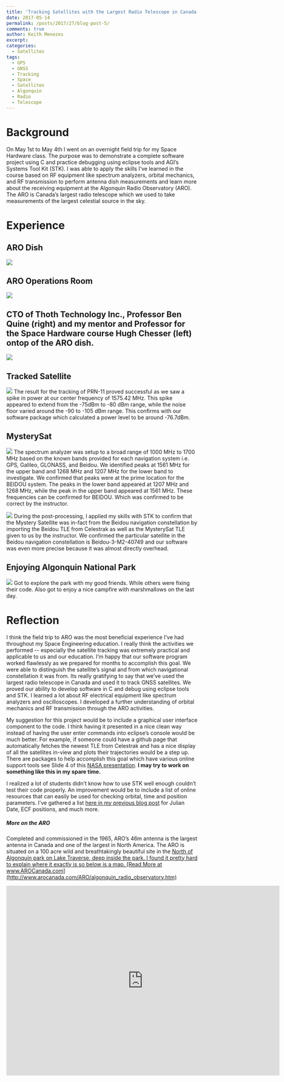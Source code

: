 ```yaml
---
title: 'Tracking Satellites with the Largest Radio Telescope in Canada'
date: 2017-05-14
permalink: /posts/2017/27/blog-post-5/
comments: true
author: Keith Menezes
excerpt:
categories:
  - Satellites
tags:
  - GPS
  - GNSS
  - Tracking
  - Space
  - Satellites
  - Algonquin
  - Radio
  - Telescope
---
```


# Background
On May 1st to May 4th I went on an overnight field trip for my Space Hardware class. The purpose was to demonstrate a complete software project using C and practice debugging using eclipse tools and AGI’s Systems Tool Kit (STK). I was able to apply the skills I’ve learned in the course based on RF equipment like spectrum analyzers, orbital mechanics, and RF transmission to perform antenna dish measurements and learn more about the receiving equipment at the Algonquin Radio Observatory (ARO). The ARO is Canada’s largest radio telescope which we used to take measurements of the largest celestial source in the sky.

# Experience

## ARO Dish
![](http://www.keithmenezes.ca/ARO-Tracking-Software/images/aro.jpg)

## ARO Operations Room
![](http://www.keithmenezes.ca/ARO-Tracking-Software/images/opsroom.jpg)

## CTO of Thoth Technology Inc., Professor Ben Quine (right) and my mentor and Professor for the Space Hardware course Hugh Chesser (left) ontop of the ARO dish.
![](http://www.keithmenezes.ca/ARO-Tracking-Software/images/dish.jpg)

## Tracked Satellite
![](http://www.keithmenezes.ca/ARO-Tracking-Software/images/TrackedSat.jpg)
The result for the tracking of PRN-11 proved successful as we saw a spike in power at our center frequency of 1575.42 MHz. This spike appeared to extend from the -75dBm to -80 dBm range, while the noise floor varied around the -90 to -105 dBm range. This confirms with our software package which calculated a power level to be around -76.7dBm.

## MysterySat
![](http://www.keithmenezes.ca/ARO-Tracking-Software/images/mysterysat.png)
The spectrum analyzer was setup to a broad range of 1000 MHz to 1700 MHz based on the known bands provided for each navigation system i.e. GPS, Galileo, GLONASS, and Beidou. We identified peaks at 1561 MHz for the upper band and 1268 MHz and 1207 MHz for the lower band to investigate. We confirmed that peaks were at the prime location for the BEIDOU system. The peaks in the lower band appeared at 1207 MHz and 1268 MHz, while the peak in the upper band appeared at 1561 MHz. These frequencies can be confirmed for BEIDOU. Which was confirmed to be correct by the instructor.

![](http://www.keithmenezes.ca/ARO-Tracking-Software/images/confirmsat.jpg)
During the post-processing, I applied my skills with STK to confirm that the Mystery Satellite was in-fact from the Beidou navigation constellation by importing the Beidou TLE from Celestrak as well as the MysterySat TLE given to us by the instructor. We confirmed the particular satellite in the Beidou navigation constellation is Beidou-3-M2-40749 and our software was even more precise because it was almost directly overhead.

## Enjoying Algonquin National Park
![](http://www.keithmenezes.ca/ARO-Tracking-Software/images/algonquin.jpg)
Got to explore the park with my good friends. While others were fixing their code. Also got to enjoy a nice campfire with marshmallows on the last day.

# Reflection
I think the field trip to ARO was the most beneficial experience I’ve had throughout my Space Engineering education. I really think the activities we performed -- especially the satellite tracking was extremely practical and applicable to us and our education. I’m happy that our software program worked flawlessly as we prepared for months to accomplish this goal. We were able to distinguish the satellite’s signal and from which navigational constellation it was from. Its really gratifying to say that we’ve used the largest radio telescope in Canada and used it to track GNSS satellites. We proved our ability to develop software in C and debug using eclipse tools and STK. I learned a lot about RF electrical equipment like spectrum analyzers and oscilloscopes. I developed a further understanding of orbital mechanics and RF transmission through the ARO activities.

My suggestion for this project would be to include a graphical user interface component to the code. I think having it presented in a nice clean way instead of having the user enter commands into eclipse’s console would be much better. For example, if someone could have a github page that automatically fetches the newest TLE from Celestrak and has a nice display of all the satellites in-view and plots their trajectories would be a step up. There are packages to help accomplish this goal which have various online support tools see Slide 4 of this [NASA presentation](https://ntrs.nasa.gov/archive/nasa/casi.ntrs.nasa.gov/20160007351.pdf). **I may try to work on something like this in my spare time.**

I realized a lot of students didn’t know how to use STK well enough couldn’t test their code properly. An improvement would be to include a list of online resources that can easily be used for checking orbital, time and position parameters. I’ve gathered a list [here in my previous blog post](http://www.keithmenezes.ca/posts/2017/03/blog-post-4/) for Julian Date, ECF positions, and much more.

##### More on the ARO
Completed and commissioned in the 1965, ARO’s 46m antenna is the largest antenna in Canada and one of the largest in North America. The ARO is situated on a 100 acre wild and breathtakingly beautiful site in the <a href="http://maps.google.com/maps?f=q&amp;hl=en&amp;geocode=&amp;time=&amp;date=&amp;ttype=&amp;q=N45+11.655+W78+07.974&amp;ie=UTF8&amp;t=h&amp;om=1&amp;ll=45.955506,-78.06284&amp;spn=0.026673,0.042572&amp;z=14">North of Algonquin park on Lake Traverse, deep inside the park. I found it pretty hard to explain where it exactly is so below is a map. [Read More at www.AROCanada.com](http://www.arocanada.com/ARO/algonquin_radio_observatory.htm)
<iframe width="720" height="500" frameborder="0" scrolling="no" marginheight="0" marginwidth="0" src="http://maps.google.com/maps?f=q&amp;hl=en&amp;geocode=&amp;q=45.954640,+-78.059600&amp;ie=UTF8&amp;t=h&amp;ll=45.961473,-78.055372&amp;spn=0.02667,0.052357&amp;z=14&amp;output=embed&amp;s=AARTsJqvEOLhW5qAHvD_XX-WBmn1g3WZFA"></iframe><br/>


<div id="fb-root"></div>
<script>(function(d, s, id) {
  var js, fjs = d.getElementsByTagName(s)[0];
  if (d.getElementById(id)) return;
  js = d.createElement(s); js.id = id;
  js.src = "//connect.facebook.net/en_US/sdk.js#xfbml=1&version=v2.8";
  fjs.parentNode.insertBefore(js, fjs);
}(document, 'script', 'facebook-jssdk'));</script>

<div class="fb-like" data-href="http://keithmenezes.ca/posts/2017/01/blog-post-5/" data-layout="standard" data-action="like" data-size="large" data-show-faces="true" data-share="false"></div>

<div class="fb-send" data-href="http://keithmenezes.ca/posts/2017/01/blog-post-5/"></div>
